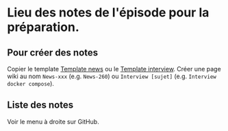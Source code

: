 # Lieu des notes de l'épisode pour la préparation.

## Pour créer des notes

Copier le template [Template news](/Template-news.md) ou le [Template interview](/Template-interview.md).
Créer une page wiki au nom `News-xxx` (e.g. `News-260`) ou `Interview [sujet]` (e.g. `Interview docker compose`).

## Liste des notes

Voir le menu à droite sur GitHub.
